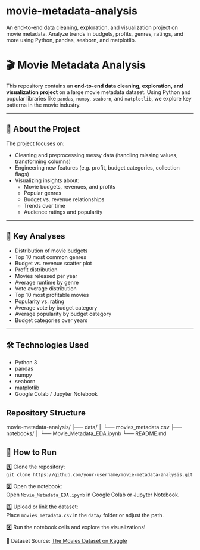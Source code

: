 # movie-metadata-analysis
An end-to-end data cleaning, exploration, and visualization project on movie metadata. Analyze trends in budgets, profits, genres, ratings, and more using Python, pandas, seaborn, and matplotlib.

# 🎬 Movie Metadata Analysis

This repository contains an **end-to-end data cleaning, exploration, and visualization project** on a large movie metadata dataset. Using Python and popular libraries like `pandas`, `numpy`, `seaborn`, and `matplotlib`, we explore key patterns in the movie industry.

---

## 📌 **About the Project**

The project focuses on:
- Cleaning and preprocessing messy data (handling missing values, transforming columns)
- Engineering new features (e.g. profit, budget categories, collection flags)
- Visualizing insights about:
  - Movie budgets, revenues, and profits
  - Popular genres
  - Budget vs. revenue relationships
  - Trends over time
  - Audience ratings and popularity

---

## 🚀 **Key Analyses**
- Distribution of movie budgets
- Top 10 most common genres
- Budget vs. revenue scatter plot
- Profit distribution
- Movies released per year
- Average runtime by genre
- Vote average distribution
- Top 10 most profitable movies
- Popularity vs. rating
- Average vote by budget category
- Average popularity by budget category
- Budget categories over years

---

## 🛠 **Technologies Used**
- Python 3
- pandas
- numpy
- seaborn
- matplotlib
- Google Colab / Jupyter Notebook


Repository Structure
---------------------

movie-metadata-analysis/
├── data/
│   └── movies_metadata.csv
├── notebooks/
│   └── Movie_Metadata_EDA.ipynb
└── README.md                

## 🚀 How to Run

1️⃣ Clone the repository:  
`git clone https://github.com/your-username/movie-metadata-analysis.git`

2️⃣ Open the notebook:  
Open `Movie_Metadata_EDA.ipynb` in Google Colab or Jupyter Notebook.

3️⃣ Upload or link the dataset:  
Place `movies_metadata.csv` in the `data/` folder or adjust the path.

4️⃣ Run the notebook cells and explore the visualizations!


📂 Dataset Source: [The Movies Dataset on Kaggle](https://www.kaggle.com/datasets/rounakbanik/the-movies-dataset?select=movies_metadata.csv)
